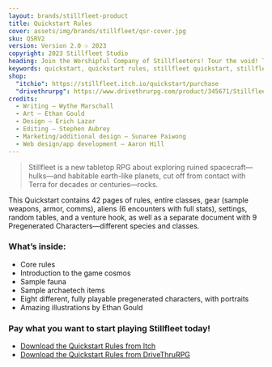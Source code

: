 ```yaml
---
layout: brands/stillfleet-product
title: Quickstart Rules
cover: assets/img/brands/stillfleet/qsr-cover.jpg
sku: QSRV2
version: Version 2.0 ☉ 2023
copyright: 2023 Stillfleet Studio
heading: Join the Worshipful Company of Stillfleeters! Tour the void! Try to survive!
keywords: quickstart, quickstart rules, stillfleet quickstart, stillfleet intro, stillfleet pregens, pregenerated characters
shop:
  "itchio": https://stillfleet.itch.io/quickstart/purchase
  "drivethrurpg": https://www.drivethrurpg.com/product/345671/Stillfleet--Quickstart-Rules
credits:
  - Writing – Wythe Marschall
  - Art – Ethan Gould
  - Design – Erich Lazar
  - Editing – Stephen Aubrey
  - Marketing/additional design – Sunaree Paiwong
  - Web design/app development – Aaron Hill
---
```


> Stillfleet is a new tabletop RPG about exploring ruined spacecraft—hulks—and habitable earth-like planets, cut off from contact with Terra for decades or centuries—rocks.

This Quickstart contains 42 pages of rules, entire classes, gear (sample weapons, armor, comms), aliens (6 encounters with full stats), settings, random tables, and a venture hook, as well as a separate document with 9 Pregenerated Characters—different species and classes.

### What’s inside:

- Core rules
- Introduction to the game cosmos
- Sample fauna
- Sample archaetech items
- Eight different, fully playable pregenerated characters, with portraits
- Amazing illustrations by Ethan Gould


### Pay what you want to start playing Stillfleet today!

<ul class="button-list">
  <li>
    <a href="https://stillfleet.itch.io/quickstart" class="external itchio">
      Download the Quickstart Rules from Itch
    </a>
  </li>
  <li>
    <a href="https://www.drivethrurpg.com/product/345671/Stillfleet--Quickstart-Rules" class="external drivethrurpg">
      Download the Quickstart Rules from DriveThruRPG
    </a>
  </li>
</ul>
